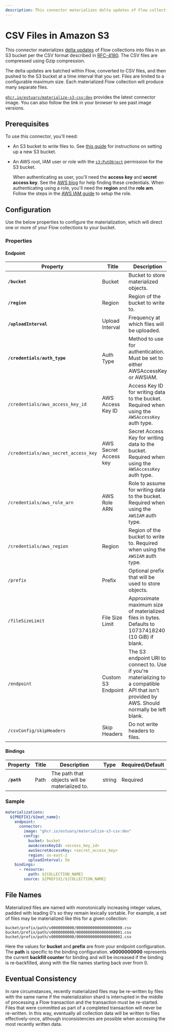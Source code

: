```yaml
---
description: This connector materializes delta updates of Flow collections into files in an S3 bucket per the CSV format described in RFC-4180.
---
```


# CSV Files in Amazon S3

This connector materializes [delta updates](../../../concepts/materialization.md#delta-updates) of
Flow collections into files in an S3 bucket per the CSV format described in
[RFC-4180](https://www.rfc-editor.org/rfc/rfc4180.html). The CSV files are compressed using Gzip
compression.

The delta updates are batched within Flow, converted to CSV files, and then pushed to the S3 bucket
at a time interval that you set. Files are limited to a configurable maximum size. Each materialized
Flow collection will produce many separate files.

[`ghcr.io/estuary/materialize-s3-csv:dev`](https://ghcr.io/estuary/materialize-s3-csv:dev) provides
the latest connector image. You can also follow the link in your browser to see past image versions.

## Prerequisites

To use this connector, you'll need:

* An S3 bucket to write files to. See [this
  guide](https://docs.aws.amazon.com/AmazonS3/latest/userguide/create-bucket-overview.html) for
  instructions on setting up a new S3 bucket.
* An AWS root, IAM user or role with the
  [`s3:PutObject`](https://docs.aws.amazon.com/AmazonS3/latest/API/API_PutObject.html) permission
  for the S3 bucket.

  When authenticating as user, you'll need the **access key** and **secret access key**. See the
  [AWS blog](https://aws.amazon.com/blogs/security/wheres-my-secret-access-key/) for help finding
  these credentials.  When authenticating using a role, you'll need the **region** and the **role
  arn**.  Follow the steps in the [AWS IAM guide](/guides/iam-auth/aws.md) to setup the role.


## Configuration

Use the below properties to configure the materialization, which will direct one or more of your
Flow collections to your bucket.

### Properties

#### Endpoint

| Property                             | Title                 | Description                                                                                                                                   | Type    | Required/Default |
|--------------------------------------|-----------------------|-----------------------------------------------------------------------------------------------------------------------------------------------|---------|------------------|
| **`/bucket`**                        | Bucket                | Bucket to store materialized objects.                                                                                                         | string  | Required         |
| **`/region`**                        | Region                | Region of the bucket to write to.                                                                                                             | string  | Required         |
| **`/uploadInterval`**                | Upload Interval       | Frequency at which files will be uploaded.                                                                                                    | string  | 5m               |
| **`/credentials/auth_type`**         | Auth Type             | Method to use for authentication.  Must be set to either AWSAccessKey or AWSIAM.                                                              | string  | AWSAccessKey     |
| `/credentials/aws_access_key_id`     | AWS Access Key ID     | Access Key ID for writing data to the bucket.  Required when using the `AWSAccessKey` auth type.                                              | string  |                  |
| `/credentials/aws_secret_access_key` | AWS Secret Access key | Secret Access Key for writing data to the bucket.  Required when using the `AWSAccessKey` auth type.                                          | string  |                  |
| `/credentials/aws_role_arn`          | AWS Role ARN          | Role to assume for writing data to the bucket.  Required when using the `AWSIAM` auth type.                                                   | string  |                  |
| `/credentials/aws_region`            | Region                | Region of the bucket to write to.  Required when using the `AWSIAM` auth type.                                                                | string  |                  |
| `/prefix`                            | Prefix                | Optional prefix that will be used to store objects.                                                                                           | string  |                  |
| `/fileSizeLimit`                     | File Size Limit       | Approximate maximum size of materialized files in bytes. Defaults to 10737418240 (10 GiB) if blank.                                           | integer |                  |
| `/endpoint`                          | Custom S3 Endpoint    | The S3 endpoint URI to connect to. Use if you're materializing to a compatible API that isn't provided by AWS. Should normally be left blank. | string  |                  |
| `/csvConfig/skipHeaders`             | Skip Headers          | Do not write headers to files.                                                                                                                | integer |                  |

#### Bindings

| Property    | Title | Description                                    | Type   | Required/Default |
|-------------|-------|------------------------------------------------|--------|------------------|
| **`/path`** | Path  | The path that objects will be materialized to. | string | Required         |

### Sample

```yaml
materializations:
  ${PREFIX}/${mat_name}:
    endpoint:
      connector:
        image: "ghcr.io/estuary/materialize-s3-csv:dev"
        config:
          bucket: bucket
          awsAccessKeyId: <access_key_id>
          awsSecretAccessKey: <secret_access_key>
          region: us-east-2
          uploadInterval: 5m
    bindings:
      - resource:
          path: ${COLLECTION_NAME}
        source: ${PREFIX}/${COLLECTION_NAME}
```

## File Names

Materialized files are named with monotonically increasing integer values, padded with leading 0's
so they remain lexically sortable. For example, a set of files may be materialized like this for a
given collection:

```
bucket/prefix/path/v0000000000/00000000000000000000.csv
bucket/prefix/path/v0000000000/00000000000000000001.csv
bucket/prefix/path/v0000000000/00000000000000000002.csv
```

Here the values for **bucket** and **prefix** are from your endpoint configuration. The **path** is
specific to the binding configuration. **v0000000000** represents the current **backfill counter**
for binding and will be increased if the binding is re-backfilled, along with the file names
starting back over from 0.

## Eventual Consistency

In rare circumstances, recently materialized files may be re-written by files with the same name if
the materialization shard is interrupted in the middle of processing a Flow transaction and the
transaction must be re-started. Files that were committed as part of a completed transaction will
never be re-written. In this way, eventually all collection data will be written to files
effectively-once, although inconsistencies are possible when accessing the most recently written
data.
